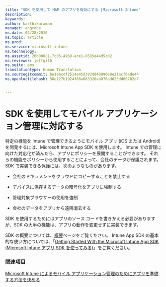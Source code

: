 ```yaml
---
title: "SDK を使用して MAM のアプリを有効にする |Microsoft Intune"
description: 
keywords: 
author: karthikaraman
manager: angrobe
ms.date: 04/28/2016
ms.topic: article
ms.prod: 
ms.service: microsoft-intune
ms.technology: 
ms.assetid: 26b00081-7c05-4969-ace1-0585e44d5cd2
ms.reviewer: jeffgilb
ms.suite: ems
translationtype: Human Translation
ms.sourcegitcommit: be1ebcdf2514e45d383dd49890e0e21acf6ede44
ms.openlocfilehash: 58e127b1924f68a663326ab076ad623dd66782d7


---
```


# SDK を使用してモバイル アプリケーション管理に対応する
特定の機能を Intune で管理できるようにモバイル アプリ (iOS または Android) を開発するには、Microsoft Intune App SDK を使用します。 Intune での管理に向けた対応化が済んだら、アプリにポリシーを展開することができます。 それらの機能をポリシーから使用することによって、会社のデータが保護されます。 SDK で実装できる保護には、次のようなものがあります。

-   会社のドキュメントをクラウドにコピーすることを禁止する

-   デバイスに保存するデータの暗号化をアプリに強制する

-   管理対象ブラウザーの使用を強制

-   会社のデータをアプリから遠隔消去する

SDK を使用するためにはアプリのソース コードを書きかえる必要がありますが、SDK の大半の機能は、アプリの動作を変更せずに実装できます。

SDK の概要については、[概要](/intune/develop/intune-app-sdk)ページをご覧ください。 Intune App SDK の基本的な使い方については、「[Getting Started With the Microsoft Intune App SDK (Microsoft Intune アプリ SDK を使ってみる)](/intune/develop/intune-app-sdk-get-started)」をご覧ください。

### 関連項目
[Microsoft Intune によるモバイル アプリケーション管理のためにアプリを準備する方法を決める](decide-how-to-prepare-apps-for-mobile-application-management-with-microsoft-intune.md)



<!--HONumber=Jul16_HO5-->


